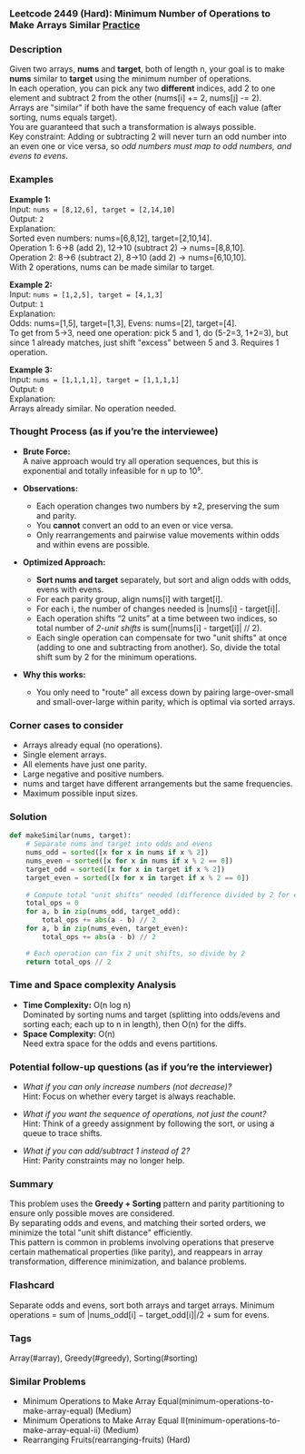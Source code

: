 ### Leetcode 2449 (Hard): Minimum Number of Operations to Make Arrays Similar [Practice](https://leetcode.com/problems/minimum-number-of-operations-to-make-arrays-similar)

### Description  
Given two arrays, **nums** and **target**, both of length n, your goal is to make **nums** similar to **target** using the minimum number of operations.  
In each operation, you can pick any two **different** indices, add 2 to one element and subtract 2 from the other (nums[i] += 2, nums[j] -= 2).  
Arrays are "similar" if both have the same frequency of each value (after sorting, nums equals target).  
You are guaranteed that such a transformation is always possible.  
Key constraint: Adding or subtracting 2 will never turn an odd number into an even one or vice versa, so *odd numbers must map to odd numbers, and evens to evens*.

### Examples  

**Example 1:**  
Input: `nums = [8,12,6], target = [2,14,10]`  
Output: `2`  
Explanation:  
Sorted even numbers: nums=[6,8,12], target=[2,10,14].  
Operation 1: 6→8 (add 2), 12→10 (subtract 2) → nums=[8,8,10].  
Operation 2: 8→6 (subtract 2), 8→10 (add 2) → nums=[6,10,10].  
With 2 operations, nums can be made similar to target.

**Example 2:**  
Input: `nums = [1,2,5], target = [4,1,3]`  
Output: `1`  
Explanation:  
Odds: nums=[1,5], target=[1,3], Evens: nums=[2], target=[4].  
To get from 5→3, need one operation: pick 5 and 1, do (5-2=3, 1+2=3), but since 1 already matches, just shift "excess" between 5 and 3. Requires 1 operation.

**Example 3:**  
Input: `nums = [1,1,1,1], target = [1,1,1,1]`  
Output: `0`  
Explanation:  
Arrays already similar. No operation needed.

### Thought Process (as if you’re the interviewee)  
- **Brute Force:**  
  A naive approach would try all operation sequences, but this is exponential and totally infeasible for n up to 10⁵.

- **Observations:**  
  - Each operation changes two numbers by ±2, preserving the sum and parity.
  - You **cannot** convert an odd to an even or vice versa.
  - Only rearrangements and pairwise value movements within odds and within evens are possible.

- **Optimized Approach:**  
  - **Sort nums and target** separately, but sort and align odds with odds, evens with evens.
  - For each parity group, align nums[i] with target[i].  
  - For each i, the number of changes needed is |nums[i] - target[i]|.  
  - Each operation shifts “2 units” at a time between two indices, so total number of *2-unit shifts* is sum(|nums[i] - target[i]| // 2).
  - Each single operation can compensate for two "unit shifts" at once (adding to one and subtracting from another). So, divide the total shift sum by 2 for the minimum operations.

- **Why this works:**  
  - You only need to "route" all excess down by pairing large-over-small and small-over-large within parity, which is optimal via sorted arrays.

### Corner cases to consider  
- Arrays already equal (no operations).
- Single element arrays.
- All elements have just one parity.
- Large negative and positive numbers.
- nums and target have different arrangements but the same frequencies.
- Maximum possible input sizes.

### Solution

```python
def makeSimilar(nums, target):
    # Separate nums and target into odds and evens
    nums_odd = sorted([x for x in nums if x % 2])
    nums_even = sorted([x for x in nums if x % 2 == 0])
    target_odd = sorted([x for x in target if x % 2])
    target_even = sorted([x for x in target if x % 2 == 0])
    
    # Compute total "unit shifts" needed (difference divided by 2 for each pair)
    total_ops = 0
    for a, b in zip(nums_odd, target_odd):
        total_ops += abs(a - b) // 2
    for a, b in zip(nums_even, target_even):
        total_ops += abs(a - b) // 2

    # Each operation can fix 2 unit shifts, so divide by 2
    return total_ops // 2
```

### Time and Space complexity Analysis  

- **Time Complexity:** O(n log n)  
  Dominated by sorting nums and target (splitting into odds/evens and sorting each; each up to n in length), then O(n) for the diffs.
- **Space Complexity:** O(n)  
  Need extra space for the odds and evens partitions.

### Potential follow-up questions (as if you’re the interviewer)  

- *What if you can only increase numbers (not decrease)?*  
  Hint: Focus on whether every target is always reachable.

- *What if you want the sequence of operations, not just the count?*  
  Hint: Think of a greedy assignment by following the sort, or using a queue to trace shifts.

- *What if you can add/subtract 1 instead of 2?*  
  Hint: Parity constraints may no longer help.

### Summary
This problem uses the **Greedy + Sorting** pattern and parity partitioning to ensure only possible moves are considered.  
By separating odds and evens, and matching their sorted orders, we minimize the total "unit shift distance" efficiently.  
This pattern is common in problems involving operations that preserve certain mathematical properties (like parity), and reappears in array transformation, difference minimization, and balance problems.


### Flashcard
Separate odds and evens, sort both arrays and target arrays. Minimum operations = sum of |nums_odd[i] − target_odd[i]|/2 + sum for evens.

### Tags
Array(#array), Greedy(#greedy), Sorting(#sorting)

### Similar Problems
- Minimum Operations to Make Array Equal(minimum-operations-to-make-array-equal) (Medium)
- Minimum Operations to Make Array Equal II(minimum-operations-to-make-array-equal-ii) (Medium)
- Rearranging Fruits(rearranging-fruits) (Hard)